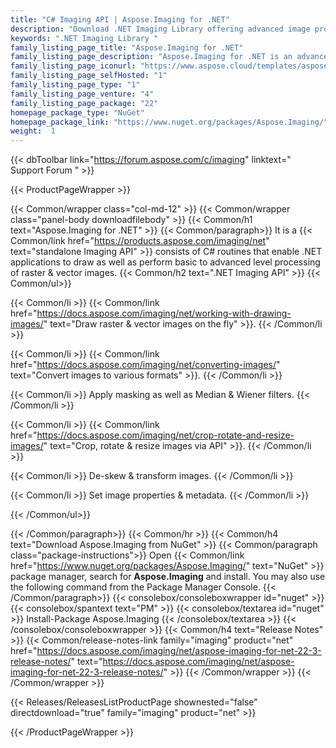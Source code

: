```yaml
---
title: "C# Imaging API | Aspose.Imaging for .NET"
description: "Download .NET Imaging Library offering advanced image processing features. Developers can create, edit or convert images in their own application. API is capable of processing the most commonly used formats along with some special formats such as DjVu, DICOM, WebP & DNG.  "
keywords: ".NET Imaging Library "
family_listing_page_title: "Aspose.Imaging for .NET"
family_listing_page_description: "Aspose.Imaging for .NET is an advanced image processing API that allows the developers to create, edit, draw or convert images in their .NET applications. It works independent of other applications, and allows saving to Adobe PhotoShop® native format without having PhotoShop application or any other image editor installed on the machine."
family_listing_page_iconurl: "https://www.aspose.cloud/templates/aspose/App_Themes/V3/images/imaging/272x272/aspose_imaging-for-net-min.png"
family_listing_page_selfHosted: "1"
family_listing_page_type: "1"
family_listing_page_venture: "4"
family_listing_page_package: "22"
homepage_package_type: "NuGet"
homepage_package_link: "https://www.nuget.org/packages/Aspose.Imaging/"
weight:  1
---
```


{{< dbToolbar link="https://forum.aspose.com/c/imaging" linktext=" Support Forum " >}}


{{< ProductPageWrapper >}}

<!-- ProductPageContent-->
{{< Common/wrapper class="col-md-12" >}}
{{< Common/wrapper class="panel-body downloadfilebody" >}}
{{< Common/h1 text="Aspose.Imaging for .NET" >}}
{{< Common/paragraph>}}
It is a {{< Common/link href="https://products.aspose.com/imaging/net" text="standalone Imaging API"  >}} consists of C# routines that enable .NET applications to draw as well as perform basic to advanced level processing of raster & vector images.
{{< Common/h2 text=".NET Imaging API"  >}}
 {{< Common/ul>}}
 
   {{< Common/li >}} {{< Common/link href="https://docs.aspose.com/imaging/net/working-with-drawing-images/" text="Draw raster & vector images on the fly"  >}}. {{< /Common/li >}}

   {{< Common/li >}} {{< Common/link href="https://docs.aspose.com/imaging/net/converting-images/" text="Convert images to various formats"  >}}. {{< /Common/li >}}

   {{< Common/li >}} Apply masking as well as Median & Wiener filters. {{< /Common/li >}}

   {{< Common/li >}} {{< Common/link href="https://docs.aspose.com/imaging/net/crop-rotate-and-resize-images/" text="Crop, rotate & resize images via API"  >}}. {{< /Common/li >}}

   {{< Common/li >}} De-skew & transform images. {{< /Common/li >}}

   {{< Common/li >}} Set image properties & metadata. {{< /Common/li >}}

 {{< /Common/ul>}}


{{< /Common/paragraph>}}
{{< Common/hr >}}
{{< Common/h4 text="Download Aspose.Imaging from NuGet"  >}}
{{< Common/paragraph class="package-instructions">}}
Open {{< Common/link href="https://www.nuget.org/packages/Aspose.Imaging/" text="NuGet"  >}} package manager, search for <b>Aspose.Imaging</b> and install. You may also use the following command from the Package Manager Console.
 {{< /Common/paragraph>}}
{{< consolebox/consoleboxwrapper id="nuget" >}}
       {{< consolebox/spantext text="PM" >}}
       {{< consolebox/textarea id="nuget" >}} Install-Package Aspose.Imaging {{< /consolebox/textarea >}}
{{< /consolebox/consoleboxwrapper >}}
{{< Common/h4 text="Release Notes"  >}}
{{< Common/release-notes-link family="imaging" product="net" href="https://docs.aspose.com/imaging/net/aspose-imaging-for-net-22-3-release-notes/" text="https://docs.aspose.com/imaging/net/aspose-imaging-for-net-22-3-release-notes/"  >}}
{{< /Common/wrapper >}}
{{< /Common/wrapper >}}

<!-- /ProductPageContent-->



<!-- ReleasesListProductPage-->
   {{< Releases/ReleasesListProductPage shownested="false"  directdownload="true" family="imaging" product="net" >}}
<!-- /ReleasesListProductPage-->

{{< /ProductPageWrapper >}}

